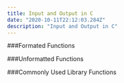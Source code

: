 ```yaml
---
title: Input and Output in C
date: "2020-10-11T22:12:03.284Z"
description: "Input and Output in C"
---
```


###Formated Functions

###Unformatted Functions

###Commonly Used Library Functions
